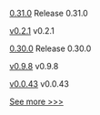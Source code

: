 
[0.31.0](https://github.com/hyperledger/aries-vcx/releases/tag/0.31.0) Release 0.31.0

[v0.2.1](https://github.com/hyperledger/firefly-helm-charts/releases/tag/v0.2.1) v0.2.1

[0.30.0](https://github.com/hyperledger/aries-vcx/releases/tag/0.30.0) Release 0.30.0

[v0.9.8](https://github.com/hyperledger/firefly-fabconnect/releases/tag/v0.9.8) v0.9.8

[v0.0.43](https://github.com/hyperledger/firefly-cli/releases/tag/v0.0.43) v0.0.43


[See more >>>](https://start-here.hyperledger.org/releases)
